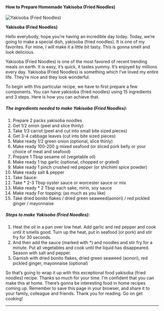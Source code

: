             

#### How to Prepare Homemade Yakisoba (Fried Noodles)

![Yakisoba (Fried Noodles)](https://img-global.cpcdn.com/recipes/2455553_7d81cbb8015075c9/751x532cq70/yakisoba-fried-noodles-recipe-main-photo.jpg)

**Yakisoba (Fried Noodles)**

Hello everybody, hope you’re having an incredible day today. Today, we’re going to make a special dish, yakisoba (fried noodles). It is one of my favorites. For mine, I will make it a little bit tasty. This is gonna smell and look delicious.

Yakisoba (Fried Noodles) is one of the most favored of recent trending meals on earth. It is easy, it’s quick, it tastes yummy. It’s enjoyed by millions every day. Yakisoba (Fried Noodles) is something which I’ve loved my entire life. They’re nice and they look wonderful.

To begin with this particular recipe, we have to first prepare a few components. You can have yakisoba (fried noodles) using 15 ingredients and 3 steps. Here is how you can achieve that.

##### The ingredients needed to make Yakisoba (Fried Noodles):

1.  Prepare 2 packs yakisoba noodles
2.  Get 1/2 onion (peel and slice thinly)
3.  Take 1/3 carrot (peel and cut into small bite sized pieces)
4.  Get 3-4 cabbage leaves (cut into bite sized pieces)
5.  Make ready 1/2 green onion (optional, slice thinly)
6.  Make ready 100-200 g mixed seafood (or sliced pork belly or your choice of meat and seafood)
7.  Prepare 1 Tbsp sesame oil (vegetable oil)
8.  Make ready 1 tsp garlic (optional, chopped or grated)
9.  Make ready 1 pinch crushed red pepper (or shichimi spice powder)
10.  Make ready salt & pepper
11.  Take Sauce:
12.  Take \* 2-3 Tbsp oyster sauce or worcester sauce or mix
13.  Make ready \* 2 Tbsp each sake, mirin, soy sauce
14.  Make ready For topping: (as much as you like)
15.  Take dried bonito flakes / dried green seaweed(aonori) / red pickled ginger / mayonnaise

##### Steps to make Yakisoba (Fried Noodles):

1.  Heat the oil in a pan over low heat. Add garlic and red pepper and cook until it smells good. Turn up the heat, put in seafood (or pork) and stir fry for 30 seconds.
2.  And then add the sauce (marked with \*) and noodles and stir fry for a minute. Put all vegetables and cook until the liquid has disappeared. Season with salt and pepper.
3.  Garnish with dried bonito flakes, dried green seaweed (aonori), red pickled ginger, mayonnaise (optional)

So that’s going to wrap it up with this exceptional food yakisoba (fried noodles) recipe. Thanks so much for your time. I’m confident that you can make this at home. There’s gonna be interesting food in home recipes coming up. Remember to save this page in your browser, and share it to your family, colleague and friends. Thank you for reading. Go on get cooking!

* * *